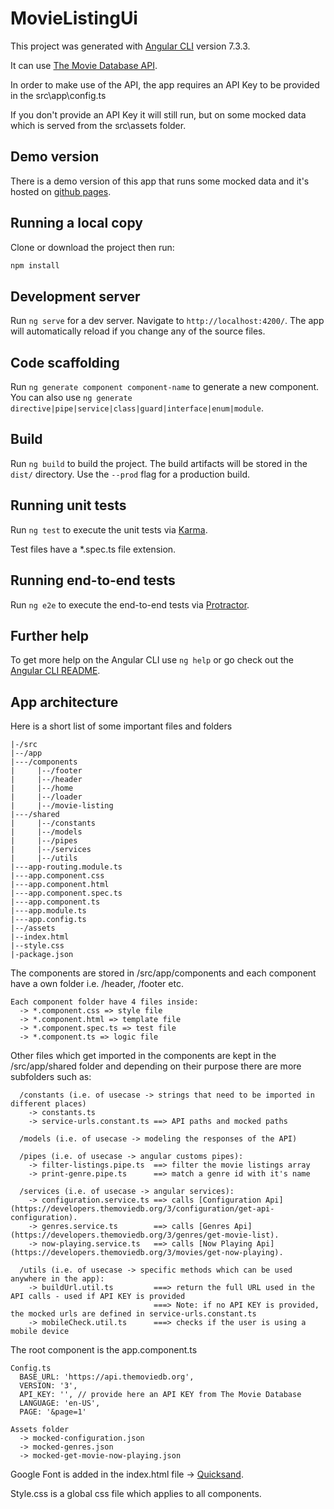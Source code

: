 # MovieListingUi

This project was generated with [Angular CLI](https://github.com/angular/angular-cli) version 7.3.3.

It can use [The Movie Database API](https://developers.themoviedb.org/3/getting-started/introduction).

In order to make use of the API, the app requires an API Key to be provided in the src\app\config.ts

If you don't provide an API Key it will still run, but on some mocked data which is served from the src\assets folder.

## Demo version

There is a demo version of this app that runs some mocked data and it's hosted on [github pages](https://cristianrosoi.github.io/movie-listing-ui/).

## Running a local copy

Clone or download the project then run:

```js
npm install
```

## Development server

Run `ng serve` for a dev server. Navigate to `http://localhost:4200/`. The app will automatically reload if you change any of the source files.

## Code scaffolding

Run `ng generate component component-name` to generate a new component. You can also use `ng generate directive|pipe|service|class|guard|interface|enum|module`.

## Build

Run `ng build` to build the project. The build artifacts will be stored in the `dist/` directory. Use the `--prod` flag for a production build.

## Running unit tests

Run `ng test` to execute the unit tests via [Karma](https://karma-runner.github.io).

Test files have a *.spec.ts file extension.

## Running end-to-end tests

Run `ng e2e` to execute the end-to-end tests via [Protractor](http://www.protractortest.org/).

## Further help

To get more help on the Angular CLI use `ng help` or go check out the [Angular CLI README](https://github.com/angular/angular-cli/blob/master/README.md).

## App architecture

Here is a short list of some important files and folders

```
|-/src
|--/app
|---/components
|     |--/footer
|     |--/header
|     |--/home
|     |--/loader
|     |--/movie-listing
|---/shared
|     |--/constants
|     |--/models
|     |--/pipes
|     |--/services
|     |--/utils
|---app-routing.module.ts
|---app.component.css
|---app.component.html
|---app.component.spec.ts
|---app.component.ts
|---app.module.ts
|---app.config.ts
|--/assets
|--index.html
|--style.css
|-package.json
```

The components are stored in /src/app/components and each component have a own folder i.e. /header, /footer etc.

```
Each component folder have 4 files inside:
  -> *.component.css => style file
  -> *.component.html => template file
  -> *.component.spec.ts => test file
  -> *.component.ts => logic file
```

Other files which get imported in the components are kept in the /src/app/shared folder and depending on their purpose there are more subfolders such as: 

```
  /constants (i.e. of usecase -> strings that need to be imported in different places)
    -> constants.ts
    -> service-urls.constant.ts ==> API paths and mocked paths

  /models (i.e. of usecase -> modeling the responses of the API)
  
  /pipes (i.e. of usecase -> angular customs pipes): 
    -> filter-listings.pipe.ts  ==> filter the movie listings array
    -> print-genre.pipe.ts      ==> match a genre id with it's name

  /services (i.e. of usecase -> angular services):
    -> configuration.service.ts ==> calls [Configuration Api](https://developers.themoviedb.org/3/configuration/get-api-configuration).
    -> genres.service.ts        ==> calls [Genres Api](https://developers.themoviedb.org/3/genres/get-movie-list).
    -> now-playing.service.ts   ==> calls [Now Playing Api](https://developers.themoviedb.org/3/movies/get-now-playing).

  /utils (i.e. of usecase -> specific methods which can be used anywhere in the app):
    -> buildUrl.util.ts         ===> return the full URL used in the API calls - used if API KEY is provided
                                ===> Note: if no API KEY is provided, the mocked urls are defined in service-urls.constant.ts
    -> mobileCheck.util.ts      ===> checks if the user is using a mobile device
```

The root component is the app.component.ts

```
Config.ts
  BASE_URL: 'https://api.themoviedb.org',
  VERSION: '3',
  API_KEY: '', // provide here an API KEY from The Movie Database
  LANGUAGE: 'en-US',
  PAGE: '&page=1'
```

```
Assets folder
  -> mocked-configuration.json
  -> mocked-genres.json
  -> mocked-get-movie-now-playing.json
```

Google Font is added in the index.html file -> [Quicksand](https://fonts.google.com/?query=quicksand).

Style.css is a global css file which applies to all components.

